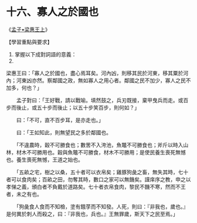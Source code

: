 # 十六、寡人之於國也

《[孟子•梁惠王上](https://zh.wikisource.org/wiki/%E5%AD%9F%E5%AD%90/%E6%A2%81%E6%83%A0%E7%8E%8B%E4%B8%8A)》

【學習重點與要求】

1. 掌握以下成對詞語的意義：
1. 



梁惠王曰：「寡人之於國也，盡心焉耳矣。河內凶，則移其民於河東，移其粟於河內；河東凶亦然。察鄰國之政，無如寡人之用心者。鄰國之民不加少，寡人之民不加多，何也？」 

　　孟子對曰：「王好戰，請以戰喻。填然鼓之，兵刃既接，棄甲曳兵而走。或百步而後止，或五十步而後止；以五十步笑百步，則何如？」 

　　曰：「不可，直不百步耳，是亦走也。」 

　　曰：「王如知此，則無望民之多於鄰國也。

　　「不違農時，穀不可勝食也；數罟不入洿池，魚鼈不可勝食也；斧斤以時入山林，材木不可勝用也。穀與魚鼈不可勝食，材木不可勝用；是使民養生喪死無憾也。養生喪死無憾，王道之始也。

　　「五畝之宅，樹之以桑，五十者可以衣帛矣；雞豚狗彘之畜，無失其時，七十者可以食肉矣；百畝之田，勿奪其時，數口之家可以無饑矣。謹庠序之教，申之以孝悌之義，頒白者不負戴於道路矣。七十者衣帛食肉，黎民不饑不寒，然而不王者，未之有也。

　　「狗彘食人食而不知檢，塗有餓莩而不知發。人死，則曰：『非我也，歲也。』是何異於刺人而殺之，曰：『非我也，兵也。』王無罪歲，斯天下之民至焉。」
